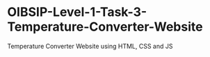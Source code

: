 # OIBSIP-Level-1-Task-3-Temperature-Converter-Website
Temperature Converter Website using HTML, CSS and JS
